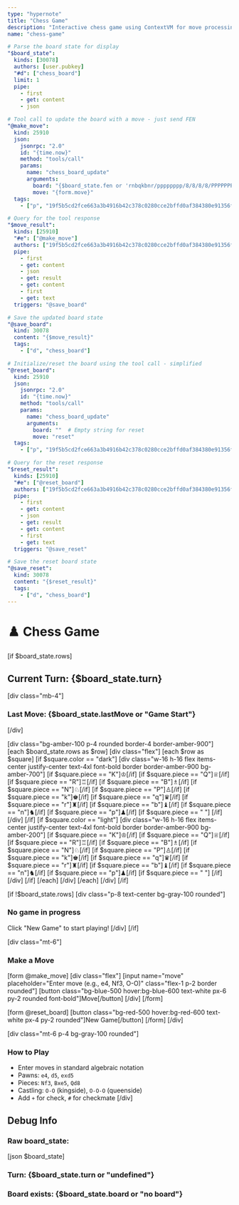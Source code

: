 ```yaml
---
type: "hypernote"
title: "Chess Game"
description: "Interactive chess game using ContextVM for move processing"
name: "chess-game"

# Parse the board state for display
"$board_state":
  kinds: [30078]
  authors: [user.pubkey]
  "#d": ["chess_board"]
  limit: 1
  pipe:
    - first
    - get: content
    - json

# Tool call to update the board with a move - just send FEN
"@make_move":
  kind: 25910
  json:
    jsonrpc: "2.0"
    id: "{time.now}"
    method: "tools/call"
    params:
      name: "chess_board_update"
      arguments:
        board: "{$board_state.fen or 'rnbqkbnr/pppppppp/8/8/8/8/PPPPPPPP/RNBQKBNR w KQkq - 0 1'}"
        move: "{form.move}"
  tags:
    - ["p", "19f5b5cd2fce663a3b4916b42c378c0280cce2bffd0af384380e91356fcff1d6"]

# Query for the tool response
"$move_result":
  kinds: [25910]
  "#e": ["@make_move"]
  authors: ["19f5b5cd2fce663a3b4916b42c378c0280cce2bffd0af384380e91356fcff1d6"]
  pipe:
    - first
    - get: content
    - json
    - get: result
    - get: content
    - first
    - get: text
  triggers: "@save_board"

# Save the updated board state
"@save_board":
  kind: 30078
  content: "{$move_result}"
  tags:
    - ["d", "chess_board"]

# Initialize/reset the board using the tool call - simplified
"@reset_board":
  kind: 25910
  json:
    jsonrpc: "2.0"
    id: "{time.now}"
    method: "tools/call"
    params:
      name: "chess_board_update"
      arguments:
        board: ""  # Empty string for reset
        move: "reset"
  tags:
    - ["p", "19f5b5cd2fce663a3b4916b42c378c0280cce2bffd0af384380e91356fcff1d6"]

# Query for the reset response  
"$reset_result":
  kinds: [25910]
  "#e": ["@reset_board"]
  authors: ["19f5b5cd2fce663a3b4916b42c378c0280cce2bffd0af384380e91356fcff1d6"]
  pipe:
    - first
    - get: content
    - json
    - get: result
    - get: content
    - first
    - get: text
  triggers: "@save_reset"

# Save the reset board state
"@save_reset":
  kind: 30078
  content: "{$reset_result}"
  tags:
    - ["d", "chess_board"]
---
```


# ♟️ Chess Game

[if $board_state.rows]
## Current Turn: {$board_state.turn}

[div class="mb-4"]
### Last Move: {$board_state.lastMove or "Game Start"}
[/div]

[div class="bg-amber-100 p-4 rounded border-4 border-amber-900"]
[each $board_state.rows as $row]
  [div class="flex"]
  [each $row as $square]
    [if $square.color == "dark"]
      [div class="w-16 h-16 flex items-center justify-center text-4xl font-bold border border-amber-900 bg-amber-700"]
        [if $square.piece == "K"]♔[/if]
        [if $square.piece == "Q"]♕[/if]
        [if $square.piece == "R"]♖[/if]
        [if $square.piece == "B"]♗[/if]
        [if $square.piece == "N"]♘[/if]
        [if $square.piece == "P"]♙[/if]
        [if $square.piece == "k"]♚[/if]
        [if $square.piece == "q"]♛[/if]
        [if $square.piece == "r"]♜[/if]
        [if $square.piece == "b"]♝[/if]
        [if $square.piece == "n"]♞[/if]
        [if $square.piece == "p"]♟[/if]
        [if $square.piece == " "] [/if]
      [/div]
    [/if]
    [if $square.color == "light"]
      [div class="w-16 h-16 flex items-center justify-center text-4xl font-bold border border-amber-900 bg-amber-200"]
        [if $square.piece == "K"]♔[/if]
        [if $square.piece == "Q"]♕[/if]
        [if $square.piece == "R"]♖[/if]
        [if $square.piece == "B"]♗[/if]
        [if $square.piece == "N"]♘[/if]
        [if $square.piece == "P"]♙[/if]
        [if $square.piece == "k"]♚[/if]
        [if $square.piece == "q"]♛[/if]
        [if $square.piece == "r"]♜[/if]
        [if $square.piece == "b"]♝[/if]
        [if $square.piece == "n"]♞[/if]
        [if $square.piece == "p"]♟[/if]
        [if $square.piece == " "] [/if]
      [/div]
    [/if]
  [/each]
  [/div]
[/each]
[/div]
[/if]

[if !$board_state.rows]
[div class="p-8 text-center bg-gray-100 rounded"]
### No game in progress
Click "New Game" to start playing!
[/div]
[/if]

[div class="mt-6"]
### Make a Move

[form @make_move]
  [div class="flex"]
    [input name="move" placeholder="Enter move (e.g., e4, Nf3, O-O)" class="flex-1 p-2 border rounded"]
    [button class="bg-blue-500 hover:bg-blue-600 text-white px-6 py-2 rounded font-bold"]Move[/button]
  [/div]
[/form]

[form @reset_board]
  [button class="bg-red-500 hover:bg-red-600 text-white px-4 py-2 rounded"]New Game[/button]
[/form]
[/div]

[div class="mt-6 p-4 bg-gray-100 rounded"]
### How to Play
- Enter moves in standard algebraic notation
- Pawns: `e4`, `d5`, `exd5`
- Pieces: `Nf3`, `Bxe5`, `Qd8`
- Castling: `O-O` (kingside), `O-O-O` (queenside)
- Add `+` for check, `#` for checkmate
[/div]

## Debug Info
### Raw board_state:
[json $board_state]

### Turn: {$board_state.turn or "undefined"}
### Board exists: {$board_state.board or "no board"}